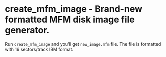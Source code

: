 # create_mfm_image - Brand-new formatted MFM disk image file generator.  

Run `create_mfm_image` and you'll get `new_image.mfm` file. The file is formatted with 16 sectors/track IBM format.  
